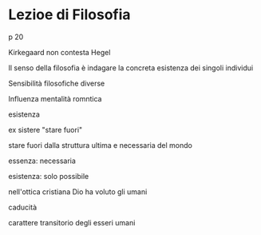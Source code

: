 # Lezioe di Filosofia


p 20

Kirkegaard non contesta Hegel

Il senso della filosofia è indagare la concreta esistenza dei singoli individui


Sensibilità filosofiche diverse

Influenza mentalità romntica
 
esistenza


ex sistere "stare fuori"

stare fuori dalla struttura ultima e necessaria del mondo

essenza: necessaria

esistenza: solo possibile


nell'ottica cristiana Dio ha voluto gli umani

caducità

carattere transitorio degli esseri umani
<!--stackedit_data:
eyJoaXN0b3J5IjpbLTEwMTM0MjQ3OSwxMTAxOTQ0NzQ3XX0=
-->